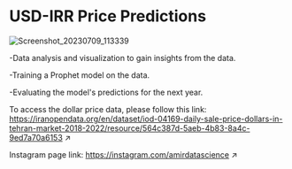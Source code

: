 # USD-IRR Price Predictions

![Screenshot_20230709_113339](https://github.com/amireol/Dollar-Price-Predictions/assets/77222912/ace1cc88-cab5-45b1-993a-4168c14ad64d)

-Data analysis and visualization to gain insights from the data.

-Training a Prophet model on the data.

-Evaluating the model's predictions for the next year.

To access the dollar price data, please follow this link: https://iranopendata.org/en/dataset/iod-04169-daily-sale-price-dollars-in-tehran-market-2018-2022/resource/564c387d-5aeb-4b83-8a4c-9ed7a70a6153 ↗

Instagram page link: https://instagram.com/amirdatascience ↗    
